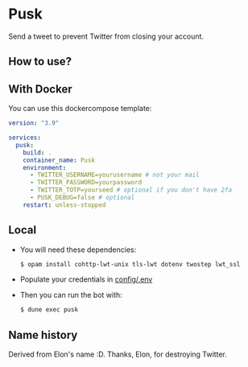 # Pusk

Send a tweet to prevent Twitter from closing your account.

## How to use?

## With Docker

You can use this dockercompose template:

```yaml
version: "3.9"

services:
  pusk:
    build: .
    container_name: Pusk
    environment:
      - TWITTER_USERNAME=yourusername # not your mail
      - TWITTER_PASSWORD=yourpassword
      - TWITTER_TOTP=yourseed # optional if you don't have 2fa
      - PUSK_DEBUG=false # optional
    restart: unless-stopped
```

## Local

- You will need these dependencies:

  ```sh
  $ opam install cohttp-lwt-unix tls-lwt dotenv twostep lwt_ssl
  ```

- Populate your credentials in [config/.env](./config/.env)
- Then you can run the bot with:

  ```sh
  $ dune exec pusk
  ```

## Name history

Derived from Elon's name :D. Thanks, Elon, for destroying Twitter.
